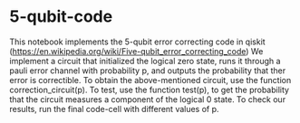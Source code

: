 # 5-qubit-code

This notebook implements the 5-qubit error correcting code in qiskit (https://en.wikipedia.org/wiki/Five-qubit_error_correcting_code)
We implement a circuit that initialized the logical zero state, runs it through a pauli error channel with probability p, and outputs the probability that ther error is correctible. To obtain the above-mentioned circuit, use the function correction_circuit(p). To test, use the function test(p), to get the probability that the circuit measures a component of the logical 0 state. To check our results, run the final code-cell with different values of p. 
